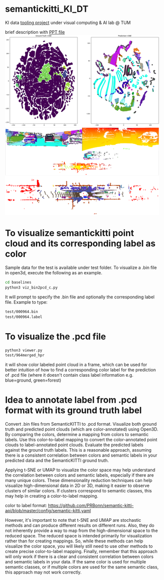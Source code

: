 # semantickitti_KI_DT
KI data [tooling project](https://www.ki-datatooling.de/) under visual computing &amp; AI lab @ TUM

brief description with [PPT file](https://docs.google.com/presentation/d/1XyEqDIZ3atFjfOsngh5KmbcIn4wPWwGMD5uNWHcleV4/edit?usp=sharing)
![alt text](https://github.com/Kvasir8/semantickitti_KI_DT/blob/main/tSNE_GTvsPred.png)
![alt text](https://github.com/Kvasir8/semantickitti_KI_DT/blob/main/seq07_frame964.png)
![alt text](https://github.com/Kvasir8/semantickitti_KI_DT/blob/main/sample_bin2color_label.png)
# To visualize semantickitti point cloud and its corresponding label as color
Sample data for the test is available under test folder.
To visualize a .bin file in open3d, execute the following as an example.
```bash
cd baselines
python3 viz_bin2pcd_c.py
```
It will prompt to specify the .bin file and optionally the corresponding label file. Example to type:
```bash
test/000964.bin
test/000964.label
```
# To visualize the .pcd file
```bash
python3 viewer.py
test/964merged_hpr
```

it will show color labeled point cloud in a frame, which can be used for better intuition of how to find a corresponding color label for the prediction of .pcd file (where it doesn't contain class label information e.g. blue=ground, green=forest)

# Idea to annotate label from .pcd format with its ground truth label
Convert .bin files from SemanticKITTI to .pcd format.
Visualize both ground truth and predicted point clouds (which are color-annotated) using Open3D.
By comparing the colors, determine a mapping from colors to semantic labels.
Use this color-to-label mapping to convert the color-annotated point clouds to label-annotated point clouds.
Evaluate the predicted labels against the ground truth labels.
This is a reasonable approach, assuming there is a consistent correlation between colors and semantic labels in your predicted data and the SemanticKITTI ground truth.

Applying t-SNE or UMAP to visualize the color space may help understand the correlation between colors and semantic labels, especially if there are many unique colors. These dimensionality reduction techniques can help visualize high-dimensional data in 2D or 3D, making it easier to observe clusters of similar colors. If clusters correspond to semantic classes, this may help in creating a color-to-label mapping.

color to label format: https://github.com/PRBonn/semantic-kitti-api/blob/master/config/semantic-kitti.yaml

However, it's important to note that t-SNE and UMAP are stochastic methods and can produce different results on different runs. Also, they do not inherently provide a way to map from the high-dimensional space to the reduced space. The reduced space is intended primarily for visualization rather than for creating mappings. So, while these methods can help visualize the color space, you will likely still need to use other methods to create precise color-to-label mapping.
Finally, remember that this approach will only work if there is a clear and consistent correlation between colors and semantic labels in your data. If the same color is used for multiple semantic classes, or if multiple colors are used for the same semantic class, this approach may not work correctly.
